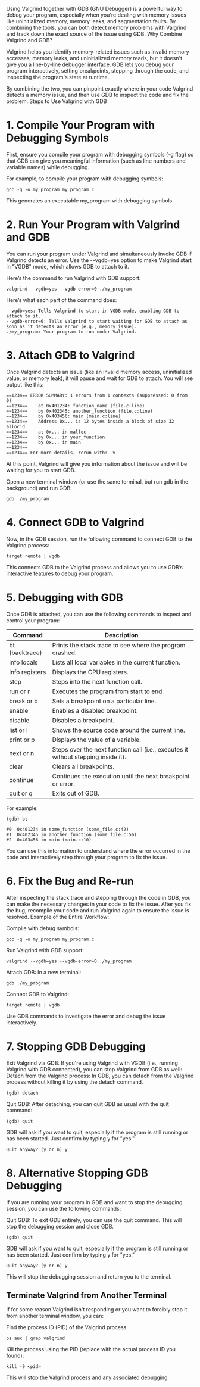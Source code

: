 Using Valgrind together with GDB (GNU Debugger) is a powerful way to debug your program, especially when you're dealing with memory issues like uninitialized memory, memory leaks, and segmentation faults. By combining the tools, you can both detect memory problems with Valgrind and track down the exact source of the issue using GDB.
Why Combine Valgrind and GDB?

Valgrind helps you identify memory-related issues such as invalid memory accesses, memory leaks, and uninitialized memory reads, but it doesn't give you a line-by-line debugger interface.
GDB lets you debug your program interactively, setting breakpoints, stepping through the code, and inspecting the program's state at runtime.

By combining the two, you can pinpoint exactly where in your code Valgrind detects a memory issue, and then use GDB to inspect the code and fix the problem.
Steps to Use Valgrind with GDB
# 1. Compile Your Program with Debugging Symbols

First, ensure you compile your program with debugging symbols (-g flag) so that GDB can give you meaningful information (such as line numbers and variable names) while debugging.

For example, to compile your program with debugging symbols:

    gcc -g -o my_program my_program.c

This generates an executable my_program with debugging symbols.
# 2. Run Your Program with Valgrind and GDB

You can run your program under Valgrind and simultaneously invoke GDB if Valgrind detects an error. Use the --vgdb=yes option to make Valgrind start in "VGDB" mode, which allows GDB to attach to it.

Here’s the command to run Valgrind with GDB support:

    valgrind --vgdb=yes --vgdb-error=0 ./my_program

Here’s what each part of the command does:

    --vgdb=yes: Tells Valgrind to start in VGDB mode, enabling GDB to attach to it.
    --vgdb-error=0: Tells Valgrind to start waiting for GDB to attach as soon as it detects an error (e.g., memory issue).
    ./my_program: Your program to run under Valgrind.

# 3. Attach GDB to Valgrind

Once Valgrind detects an issue (like an invalid memory access, uninitialized value, or memory leak), it will pause and wait for GDB to attach. You will see output like this:

    ==1234== ERROR SUMMARY: 1 errors from 1 contexts (suppressed: 0 from 0)
    ==1234==    at 0x401234: function_name (file.c:line)    
    ==1234==    by 0x402345: another_function (file.c:line)
    ==1234==    by 0x403456: main (main.c:line)
    ==1234==    Address 0x... is 12 bytes inside a block of size 32 alloc'd
    ==1234==    at 0x... in malloc
    ==1234==    by 0x... in your_function
    ==1234==    by 0x... in main
    ==1234==
    ==1234== For more details, rerun with: -v

At this point, Valgrind will give you information about the issue and will be waiting for you to start GDB.

Open a new terminal window (or use the same terminal, but run gdb in the background) and run GDB:

    gdb ./my_program

# 4. Connect GDB to Valgrind

Now, in the GDB session, run the following command to connect GDB to the Valgrind process:

    target remote | vgdb

This connects GDB to the Valgrind process and allows you to use GDB’s interactive features to debug your program.
# 5. Debugging with GDB

Once GDB is attached, you can use the following commands to inspect and control your program:

| Command | Description |
|---------|-------------|
| bt (backtrace) | Prints the stack trace to see where the program crashed. |
| info locals | Lists all local variables in the current function. |
| info registers | Displays the CPU registers. |
| step |        Steps into the next function call. |
| run or r |    Executes the program from start to end. |
| break or b |  Sets a breakpoint on a particular line. |
| enable |      Enables a disabled breakpoint. |
| disable |     Disables a breakpoint. |
| list or l |   Shows the source code around the current line. |
| print or p |  Displays the value of a variable. |
| next or n |   Steps over the next function call (i.e., executes it without stepping inside it). |
| clear |       Clears all breakpoints. |
| continue |    Continues the execution until the next breakpoint or error. |
| quit or q |   Exits out of GDB. |

For example:

    (gdb) bt

    #0  0x401234 in some_function (some_file.c:42)
    #1  0x402345 in another_function (some_file.c:56)
    #2  0x403456 in main (main.c:10)

You can use this information to understand where the error occurred in the code and interactively step through your program to fix the issue.
# 6. Fix the Bug and Re-run

After inspecting the stack trace and stepping through the code in GDB, you can make the necessary changes in your code to fix the issue. After you fix the bug, recompile your code and run Valgrind again to ensure the issue is resolved.
Example of the Entire Workflow:

 Compile with debug symbols:

    gcc -g -o my_program my_program.c

Run Valgrind with GDB support:

    valgrind --vgdb=yes --vgdb-error=0 ./my_program

Attach GDB: In a new terminal:

    gdb ./my_program

Connect GDB to Valgrind:

    target remote | vgdb

Use GDB commands to investigate the error and debug the issue interactively.
# 7. Stopping GDB Debugging

Exit Valgrind via GDB: If you're using Valgrind with VGDB (i.e., running Valgrind with GDB connected), you can stop Valgrind from GDB as well:
        Detach from the Valgrind process: In GDB, you can detach from the Valgrind process without killing it by using the detach command.

    (gdb) detach

Quit GDB: After detaching, you can quit GDB as usual with the quit command:

    (gdb) quit

GDB will ask if you want to quit, especially if the program is still running or has been started. Just confirm by typing y for "yes."

    Quit anyway? (y or n) y

# 8. Alternative Stopping GDB Debugging

If you are running your program in GDB and want to stop the debugging session, you can use the following commands:

 Quit GDB: To exit GDB entirely, you can use the quit command. This will stop the debugging session and close GDB.

    (gdb) quit

GDB will ask if you want to quit, especially if the program is still running or has been started. Just confirm by typing y for "yes."

    Quit anyway? (y or n) y

This will stop the debugging session and return you to the terminal.

## Terminate Valgrind from Another Terminal

If for some reason Valgrind isn't responding or you want to forcibly stop it from another terminal window, you can:

Find the process ID (PID) of the Valgrind process:

    ps aux | grep valgrind

Kill the process using the PID (replace <pid> with the actual process ID you found):

    kill -9 <pid>

This will stop the Valgrind process and any associated debugging.
